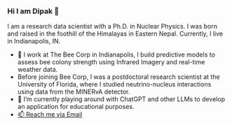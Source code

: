 ### Hi I am Dipak 👋
I am a research data scientist with a Ph.D. in Nuclear Physics. I was born and raised in the foothill of the Himalayas in Eastern Nepal. Currently, I live in Indianapolis, IN.

- 🔭 I work at The Bee Corp in Indianapolis, I build predictive models to assess bee colony strength using Infrared Imagery and real-time weather data.
- Before joining Bee Corp, I was a postdoctoral research scientist at the University of Florida, where I studied neutrino-nucleus interactions using data from the MINERvA detector.
- 🌱 I’m currently playing around with ChatGPT and other LLMs to develop an application for educational purposes. 
- [📫 Reach me via Email](rimaldipak@gmail.com)

